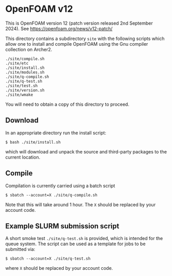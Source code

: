 # OpenFOAM v12

This is OpenFOAM version 12 (patch version released 2nd September 2024).
See https://openfoam.org/news/v12-patch/

This directory contains a subdirectory `site` with the
following scripts which allow one to install and compile OpenFOAM
using the Gnu compiler collection on Archer2.
```
./site/compile.sh
./site/etc
./site/install.sh
./site/modules.sh
./site/q-compile.sh
./site/q-test.sh
./site/test.sh
./site/version.sh
./site/wmake
```

You will need to obtain a copy of this directory to proceed.

## Download

In an appropriate directory run the install script:
```
$ bash ./site/install.sh
```
which will download and unpack the source and third-party packages to the
current location.

## Compile

Compilation is currently carried using a batch script
```
$ sbatch --account=X ./site/q-compile.sh
```
Note that this will take around 1 hour. The `X` should be replaced by your
account code.

## Example SLURM submission script

A short smoke test `./site/q-test.sh` is provided, which is intended for the
queue system. The script can be used as a template for jobs to be
submitted via:
```
$ sbatch --account=X ./site/q-test.sh
```
where `X` should be replaced by your account code.
